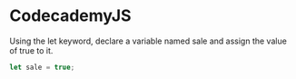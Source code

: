 # CodecademyJS

Using the let keyword, declare a variable named sale and assign the value of true to it.
```js
let sale = true;
```

